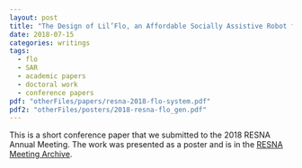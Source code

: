 ```yaml
---
layout: post
title: "The Design of Lil’Flo, an Affordable Socially Assistive Robot for Telepresence Rehabilitation"
date: 2018-07-15
categories: writings
tags:
  - flo
  - SAR
  - academic papers
  - doctoral work
  - conference papers
pdf: "otherFiles/papers/resna-2018-flo-system.pdf"
pdf2: "otherFiles/posters/2018-resna-flo_gen.pdf"
---
```


This is a short conference paper that we submitted to the 2018 RESNA Annual Meeting.
The work was presented as a poster and is in the [RESNA Meeting Archive](https://www.resna.org/sites/default/files/conference/2018/emerging_technology/Sobrepera.html).

